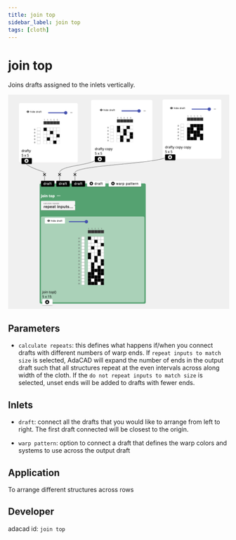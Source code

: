 ```yaml
---
title: join top
sidebar_label: join top
tags: [cloth]
---
```

# join top
Joins drafts assigned to the inlets vertically.

![file](./img/join_top.png)


## Parameters
- `calculate repeats`: this defines what happens if/when you connect drafts with different numbers of warp ends. If `repeat inputs to match size` is selected, AdaCAD will expand the number of ends in the output draft such that all structures repeat at the even intervals across along width of the cloth. If the `do not repeat inputs to match size` is selected, unset ends will be added to drafts with fewer ends. 


## Inlets
- `draft`: connect all the drafts that you would like to arrange from left to right. The first draft connected will be closest to the origin. 

- `warp pattern`: option to connect a draft that defines the warp colors and systems to use across the output draft



## Application
To arrange different structures across rows

## Developer
adacad id: `join top`
